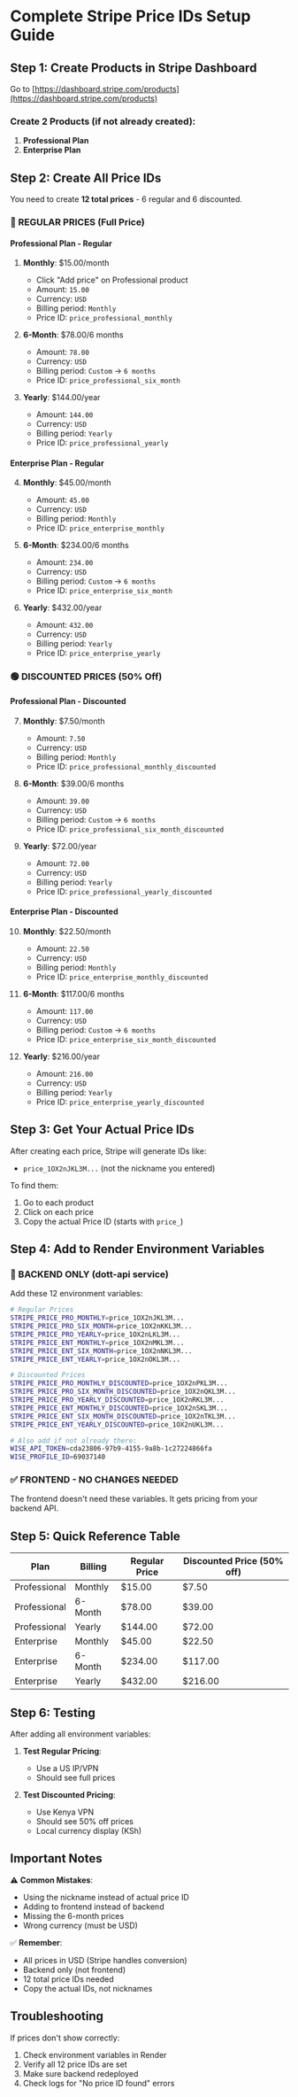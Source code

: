 # Complete Stripe Price IDs Setup Guide

## Step 1: Create Products in Stripe Dashboard

Go to [https://dashboard.stripe.com/products](https://dashboard.stripe.com/products)

### Create 2 Products (if not already created):
1. **Professional Plan**
2. **Enterprise Plan**

## Step 2: Create All Price IDs

You need to create **12 total prices** - 6 regular and 6 discounted.

### 🔵 REGULAR PRICES (Full Price)

#### Professional Plan - Regular
1. **Monthly**: $15.00/month
   - Click "Add price" on Professional product
   - Amount: `15.00`
   - Currency: `USD`
   - Billing period: `Monthly`
   - Price ID: `price_professional_monthly`

2. **6-Month**: $78.00/6 months
   - Amount: `78.00`
   - Currency: `USD`
   - Billing period: `Custom` → `6 months`
   - Price ID: `price_professional_six_month`

3. **Yearly**: $144.00/year
   - Amount: `144.00`
   - Currency: `USD`
   - Billing period: `Yearly`
   - Price ID: `price_professional_yearly`

#### Enterprise Plan - Regular
4. **Monthly**: $45.00/month
   - Amount: `45.00`
   - Currency: `USD`
   - Billing period: `Monthly`
   - Price ID: `price_enterprise_monthly`

5. **6-Month**: $234.00/6 months
   - Amount: `234.00`
   - Currency: `USD`
   - Billing period: `Custom` → `6 months`
   - Price ID: `price_enterprise_six_month`

6. **Yearly**: $432.00/year
   - Amount: `432.00`
   - Currency: `USD`
   - Billing period: `Yearly`
   - Price ID: `price_enterprise_yearly`

### 🟢 DISCOUNTED PRICES (50% Off)

#### Professional Plan - Discounted
7. **Monthly**: $7.50/month
   - Amount: `7.50`
   - Currency: `USD`
   - Billing period: `Monthly`
   - Price ID: `price_professional_monthly_discounted`

8. **6-Month**: $39.00/6 months
   - Amount: `39.00`
   - Currency: `USD`
   - Billing period: `Custom` → `6 months`
   - Price ID: `price_professional_six_month_discounted`

9. **Yearly**: $72.00/year
   - Amount: `72.00`
   - Currency: `USD`
   - Billing period: `Yearly`
   - Price ID: `price_professional_yearly_discounted`

#### Enterprise Plan - Discounted
10. **Monthly**: $22.50/month
    - Amount: `22.50`
    - Currency: `USD`
    - Billing period: `Monthly`
    - Price ID: `price_enterprise_monthly_discounted`

11. **6-Month**: $117.00/6 months
    - Amount: `117.00`
    - Currency: `USD`
    - Billing period: `Custom` → `6 months`
    - Price ID: `price_enterprise_six_month_discounted`

12. **Yearly**: $216.00/year
    - Amount: `216.00`
    - Currency: `USD`
    - Billing period: `Yearly`
    - Price ID: `price_enterprise_yearly_discounted`

## Step 3: Get Your Actual Price IDs

After creating each price, Stripe will generate IDs like:
- `price_1OX2nJKL3M...` (not the nickname you entered)

To find them:
1. Go to each product
2. Click on each price
3. Copy the actual Price ID (starts with `price_`)

## Step 4: Add to Render Environment Variables

### 🔴 BACKEND ONLY (dott-api service)

Add these 12 environment variables:

```bash
# Regular Prices
STRIPE_PRICE_PRO_MONTHLY=price_1OX2nJKL3M...
STRIPE_PRICE_PRO_SIX_MONTH=price_1OX2nKKL3M...
STRIPE_PRICE_PRO_YEARLY=price_1OX2nLKL3M...
STRIPE_PRICE_ENT_MONTHLY=price_1OX2nMKL3M...
STRIPE_PRICE_ENT_SIX_MONTH=price_1OX2nNKL3M...
STRIPE_PRICE_ENT_YEARLY=price_1OX2nOKL3M...

# Discounted Prices
STRIPE_PRICE_PRO_MONTHLY_DISCOUNTED=price_1OX2nPKL3M...
STRIPE_PRICE_PRO_SIX_MONTH_DISCOUNTED=price_1OX2nQKL3M...
STRIPE_PRICE_PRO_YEARLY_DISCOUNTED=price_1OX2nRKL3M...
STRIPE_PRICE_ENT_MONTHLY_DISCOUNTED=price_1OX2nSKL3M...
STRIPE_PRICE_ENT_SIX_MONTH_DISCOUNTED=price_1OX2nTKL3M...
STRIPE_PRICE_ENT_YEARLY_DISCOUNTED=price_1OX2nUKL3M...

# Also add if not already there:
WISE_API_TOKEN=cda23806-97b9-4155-9a8b-1c27224866fa
WISE_PROFILE_ID=69037140
```

### ✅ FRONTEND - NO CHANGES NEEDED
The frontend doesn't need these variables. It gets pricing from your backend API.

## Step 5: Quick Reference Table

| Plan | Billing | Regular Price | Discounted Price (50% off) |
|------|---------|---------------|---------------------------|
| Professional | Monthly | $15.00 | $7.50 |
| Professional | 6-Month | $78.00 | $39.00 |
| Professional | Yearly | $144.00 | $72.00 |
| Enterprise | Monthly | $45.00 | $22.50 |
| Enterprise | 6-Month | $234.00 | $117.00 |
| Enterprise | Yearly | $432.00 | $216.00 |

## Step 6: Testing

After adding all environment variables:

1. **Test Regular Pricing**: 
   - Use a US IP/VPN
   - Should see full prices

2. **Test Discounted Pricing**:
   - Use Kenya VPN
   - Should see 50% off prices
   - Local currency display (KSh)

## Important Notes

⚠️ **Common Mistakes**:
- Using the nickname instead of actual price ID
- Adding to frontend instead of backend
- Missing the 6-month prices
- Wrong currency (must be USD)

✅ **Remember**:
- All prices in USD (Stripe handles conversion)
- Backend only (not frontend)
- 12 total price IDs needed
- Copy the actual IDs, not nicknames

## Troubleshooting

If prices don't show correctly:
1. Check environment variables in Render
2. Verify all 12 price IDs are set
3. Make sure backend redeployed
4. Check logs for "No price ID found" errors